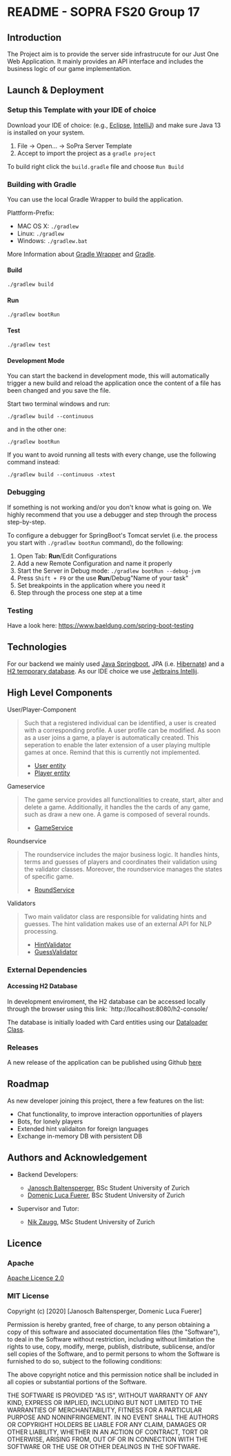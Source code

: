 # README - SOPRA FS20 Group 17

## Introduction

The Project aim is to provide the server side infrastrucute for our Just One Web Application. It mainly provides an API interface
and includes the business logic of our game implementation.

## Launch & Deployment

### Setup this Template with your IDE of choice

Download your IDE of choice: (e.g., [Eclipse](http://www.eclipse.org/downloads/), [IntelliJ](https://www.jetbrains.com/idea/download/)) and make sure Java 13 is installed on your system.

1. File -> Open... -> SoPra Server Template
2. Accept to import the project as a `gradle project`

To build right click the `build.gradle` file and choose `Run Build`

### Building with Gradle

You can use the local Gradle Wrapper to build the application.

Plattform-Prefix:

-   MAC OS X: `./gradlew`
-   Linux: `./gradlew`
-   Windows: `./gradlew.bat`

More Information about [Gradle Wrapper](https://docs.gradle.org/current/userguide/gradle_wrapper.html) and [Gradle](https://gradle.org/docs/).

#### Build

```bash
./gradlew build
```

#### Run

```bash
./gradlew bootRun
```

#### Test

```bash
./gradlew test
```

#### Development Mode

You can start the backend in development mode, this will automatically trigger a new build and reload the application
once the content of a file has been changed and you save the file.

Start two terminal windows and run:

`./gradlew build --continuous`

and in the other one:

`./gradlew bootRun`

If you want to avoid running all tests with every change, use the following command instead:

`./gradlew build --continuous -xtest`

### Debugging

If something is not working and/or you don't know what is going on. We highly recommend that you use a debugger and step
through the process step-by-step.

To configure a debugger for SpringBoot's Tomcat servlet (i.e. the process you start with `./gradlew bootRun` command),
do the following:

1. Open Tab: **Run**/Edit Configurations
2. Add a new Remote Configuration and name it properly
3. Start the Server in Debug mode: `./gradlew bootRun --debug-jvm`
4. Press `Shift + F9` or the use **Run**/Debug"Name of your task"
5. Set breakpoints in the application where you need it
6. Step through the process one step at a time

### Testing
Have a look here: https://www.baeldung.com/spring-boot-testing

## Technologies

For our backend we mainly used [Java Springboot](https://spring.io/projects/spring-boot), JPA (i.e. [Hibernate](https://hibernate.org/)) and a [H2 temporary database](https://www.h2database.com/html/main.html).
As our IDE choice we use [Jetbrains Intellij](https://www.jetbrains.com/de-de/idea/).

## High Level Components

User/Player-Component
> Such that a registered individual can be identified, a user is created with a corresponding profile. A user profile can be modified. 
> As soon as a user joins
> a game, a player is automatically created. This seperation to enable the later extension of a user playing multiple games at once.
> Remind that this is currently not implemented.
>
> - [User entity](https://github.com/SOPRA-Group-17/sopra-fs-20-group17-server/blob/master/src/main/java/ch/uzh/ifi/seal/soprafs20/entity/User.java)
> - [Player entity](https://github.com/SOPRA-Group-17/sopra-fs-20-group17-server/blob/master/src/main/java/ch/uzh/ifi/seal/soprafs20/entity/Player.java)

Gameservice
> The game service provides all functionalities to create, start, alter and delete a game.
> Additionally, it handles the the cards of any game, such as draw a new one. A game is composed
of several rounds.
> - [GameService](https://github.com/SOPRA-Group-17/sopra-fs-20-group17-server/blob/master/src/main/java/ch/uzh/ifi/seal/soprafs20/service/GameService.java)

Roundservice
> The roundservice includes the major business logic. It handles hints, terms and guesses of players and coordinates
their validation using the validator classes. Moreover, the roundservice manages the states of specific game.
> - [RoundService](https://github.com/SOPRA-Group-17/sopra-fs-20-group17-server/blob/master/src/main/java/ch/uzh/ifi/seal/soprafs20/service/RoundService.java)

Validators
> Two main validator class are responsible for validating hints and guesses. The hint validation makes use of an
>external API for NLP processing.
> - [HintValidator](https://github.com/SOPRA-Group-17/sopra-fs-20-group17-server/blob/master/src/main/java/ch/uzh/ifi/seal/soprafs20/helper/HintValidator.java)
> - [GuessValidator](https://github.com/SOPRA-Group-17/sopra-fs-20-group17-server/blob/master/src/main/java/ch/uzh/ifi/seal/soprafs20/helper/GuessValidator.java)

### External Dependencies

#### Accessing H2 Database

In development enviroment, the H2 database can be accessed locally through the browser using this link:
`http://localhost:8080/h2-console/

The database is initially loaded with Card entities using our 
[Dataloader Class](https://github.com/SOPRA-Group-17/sopra-fs-20-group17-server/blob/master/src/main/java/ch/uzh/ifi/seal/soprafs20/DataLoader.java).

### Releases

A new release of the application can be published using Github [here](https://github.com/SOPRA-Group-17/sopra-fs-20-group17-server/releases)

## Roadmap

As new developer joining this project, there a few features on the list:

- Chat functionality, to improve interaction opportunities of players
- Bots, for lonely players
- Extended hint validaiton for foreign languages
- Exchange in-memory DB with persistent DB

## Authors and Acknowledgement

* Backend Developers:
    - [Janosch Baltensperger](https://github.com/janousy), BSc Student University of Zurich
    - [Domenic Luca Fuerer](https://github.com/dofuerer), BSc Student University of Zurich
    
* Supervisor and Tutor:
    - [Nik Zaugg](https://github.com/nikzaugg), MSc Student University of Zurich
    
## Licence

### Apache

[Apache Licence 2.0](https://github.com/SOPRA-Group-17/sopra-fs-20-group17-server/blob/master/LICENSE)

### MIT License

Copyright (c) [2020] [Janosch Baltensperger, Domenic Luca Fuerer]

Permission is hereby granted, free of charge, to any person obtaining a copy
of this software and associated documentation files (the "Software"), to deal
in the Software without restriction, including without limitation the rights
to use, copy, modify, merge, publish, distribute, sublicense, and/or sell
copies of the Software, and to permit persons to whom the Software is
furnished to do so, subject to the following conditions:

The above copyright notice and this permission notice shall be included in all
copies or substantial portions of the Software.

THE SOFTWARE IS PROVIDED "AS IS", WITHOUT WARRANTY OF ANY KIND, EXPRESS OR
IMPLIED, INCLUDING BUT NOT LIMITED TO THE WARRANTIES OF MERCHANTABILITY,
FITNESS FOR A PARTICULAR PURPOSE AND NONINFRINGEMENT. IN NO EVENT SHALL THE
AUTHORS OR COPYRIGHT HOLDERS BE LIABLE FOR ANY CLAIM, DAMAGES OR OTHER
LIABILITY, WHETHER IN AN ACTION OF CONTRACT, TORT OR OTHERWISE, ARISING FROM,
OUT OF OR IN CONNECTION WITH THE SOFTWARE OR THE USE OR OTHER DEALINGS IN THE
SOFTWARE.
